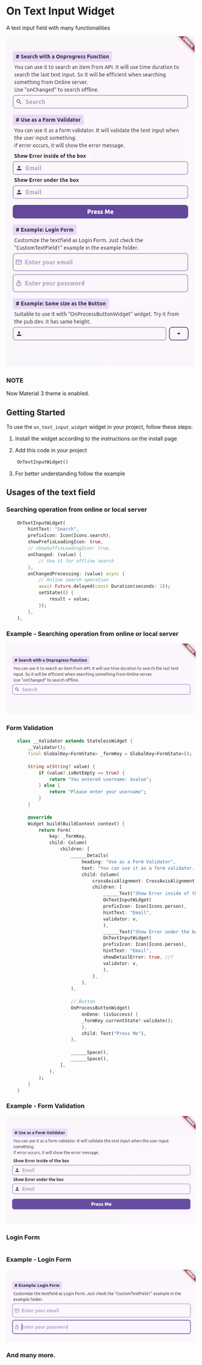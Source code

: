 # On Text Input Widget

A text input field with many functionalities

![Example - on_text_input_widget](https://raw.githubusercontent.com/SHAJED99/on_text_input_widget/refs/heads/main/screenshots/6.gif)


### NOTE
Now Material 3 theme is enabled.

## Getting Started

To use the `on_text_input_widget` widget in your project, follow these steps:

1. Install the widget according to the instructions on the install page

2. Add this code in your project
```dart
    OnTextInputWidget()
```

3. For better understanding follow the example

## Usages of the text field

### Searching operation from online or local server

```dart
    OnTextInputWidget(
        hintText: "Search",
        prefixIcon: Icon(Icons.search),
        showPrefixLoadingIcon: true,
        // showSuffixLoadingIcon: true,
        onChanged: (value) {
            // Use it for offline search
        },
        onChangedProcessing: (value) async {
            // Online search operation
            await Future.delayed(const Duration(seconds: 2));
            setState(() {
                result = value;
            });
        },
    ),
```

### Example - Searching operation from online or local server

![Example - Searching operation from online or local server](https://raw.githubusercontent.com/SHAJED99/on_text_input_widget/refs/heads/main/screenshots/2.gif)


### Form Validation

```dart
    class __Validator extends StatelessWidget {
        __Validator();
        final GlobalKey<FormState> _formKey = GlobalKey<FormState>();

        String v(String? value) {
            if (value?.isNotEmpty == true) {
                return "You entered username: $value";
            } else {
                return "Please enter your username";
            }
        }

        @override
        Widget build(BuildContext context) {
            return Form(
                key: _formKey,
                child: Column(
                    children: [
                        ______Details(
                            heading: "Use as a Form Validator",
                            text: "You can use it as a form validator. It will validate the text input when the user input something.\nIf error occurs, it will show the error message.",
                            child: Column(
                                crossAxisAlignment: CrossAxisAlignment.start,
                                children: [
                                    ______Text("Show Error inside of the box", boldText: true),
                                    OnTextInputWidget(
                                    prefixIcon: Icon(Icons.person),
                                    hintText: "Email",
                                    validator: v,
                                    ),
                                    ______Text("Show Error under the box", boldText: true),
                                    OnTextInputWidget(
                                    prefixIcon: Icon(Icons.person),
                                    hintText: "Email",
                                    showDetailError: true, //?
                                    validator: v,
                                    ),
                                ],
                            ),
                        ),

                        // Button
                        OnProcessButtonWidget(
                            onDone: (isSuccess) {
                            _formKey.currentState?.validate();
                            },
                            child: Text("Press Me"),
                        ),

                        ______Space(),
                        ______Space(),
                    ],
                ),
            );
        }
    }
```

### Example - Form Validation

![Example - Form Validation](https://raw.githubusercontent.com/SHAJED99/on_text_input_widget/refs/heads/main/screenshots/3.gif)

### Login Form

```dart

```

### Example - Login Form

![Example - Login Form](https://raw.githubusercontent.com/SHAJED99/on_text_input_widget/refs/heads/main/screenshots/4.gif)

### And many more.
